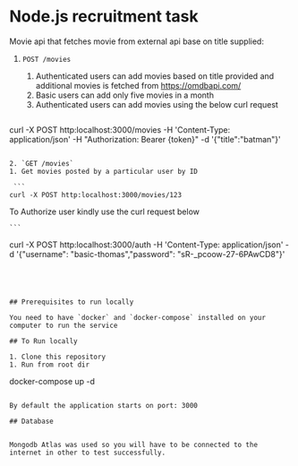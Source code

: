 # Node.js recruitment task

Movie api that fetches movie from external api base on title supplied:

1. `POST /movies`
   1. Authenticated users can add movies based on title provided and additional movies is fetched from    https://omdbapi.com/ 
   2. Basic users can add only five movies in a month
   3. Authenticated users can add movies using the below curl request



   ```
 curl -X POST http:localhost:3000/movies
   -H 'Content-Type: application/json'
   -H "Authorization: Bearer {token}"
   -d '{"title":"batman"}'
   
   ```

2. `GET /movies`
   1. Get movies posted by a particular user by ID
   
    ```
 curl -X POST http:localhost:3000/movies/123

   ```


To Authorize user kindly use the curl request below

    ```
curl -X POST http:localhost:3000/auth
   -H 'Content-Type: application/json'
   -d '{"username": "basic-thomas","password": "sR-_pcoow-27-6PAwCD8"}'

   ```




## Prerequisites to run locally

You need to have `docker` and `docker-compose` installed on your computer to run the service

## To Run locally

1. Clone this repository
1. Run from root dir

```
docker-compose up -d
```

By default the application starts on port: 3000

## Database 


Mongodb Atlas was used so you will have to be connected to the internet in other to test successfully.

